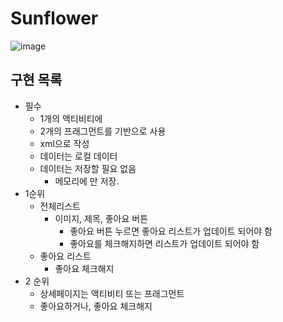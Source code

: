 # Sunflower

![image](https://github.com/stopstone/Sunflower/assets/77120604/49149d72-84b8-498d-9c96-b0ef82c3560e)


## 구현 목록

- 필수
    - 1개의 액티비티에
    - 2개의 프래그먼트를 기반으로 사용
    - xml으로 작성
    - 데이터는 로컬 데이터
    - 데이터는 저장할 필요 없음
        - 메모리에 만 저장.
- 1순위
    - 전체리스트
        - 이미지, 제목, 좋아요 버튼
            - 좋아요 버튼 누르면 좋아요 리스트가 업데이트 되어야 함
            - 좋아요를 체크해지하면 리스트가 업데이트 되어야 함
    - 좋아요 리스트
        - 좋아요 체크해지
- 2 순위
    - 상세페이지는 액티비티 또는 프래그먼트
    - 좋아요하거나, 좋아요 체크해지
